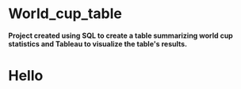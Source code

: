 # World_cup_table
**Project created using SQL to create a table summarizing world cup statistics and Tableau to visualize the table's results.**
# Hello
